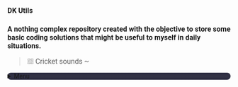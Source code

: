 # DK Utils
### A nothing complex repository created with the objective to store some basic coding solutions that might be useful to myself in daily situations.

<style>
    * {
        @import url("https://fonts.googleapis.com/css2?family=Roboto:wght@400;700;900&display=swap");
        font-size: 16px;
        font-family: Roboto, Verdana, Arial, Tahoma, sans-serif;
    }

    summary {
        font-size: 14px;
        background: linear-gradient(#2a2a40, #333346, #2a2a40);
        border-radius: 8px;
    }
</style>

> 🦗🎶 Cricket sounds ~ 

<details>
<summary>Menu</summary>

- [Something](https://github.com/404)
</details>